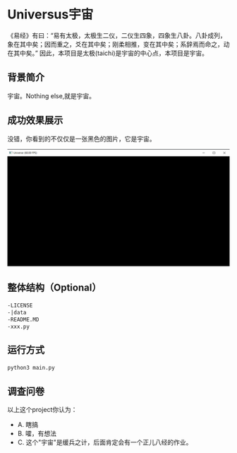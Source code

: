 # Universus宇宙
《易经》有曰：“易有太极，太极生二仪，二仪生四象，四象生八卦。八卦成列，象在其中矣；因而重之，爻在其中矣；刚柔相推，变在其中矣；系辞焉而命之，动在其中矣。” 因此，本项目是太极(taichi)是宇宙的中心点，本项目是宇宙。

## 背景简介
宇宙。Nothing else,就是宇宙。

## 成功效果展示
没错，你看到的不仅仅是一张黑色的图片，它是宇宙。

![fractal demo](./data/universus.png)
## 整体结构（Optional）

```
-LICENSE
-|data
-README.MD
-xxx.py
```

## 运行方式
`python3 main.py`

## 调查问卷
以上这个project你认为：
 - A. 瞎搞
 - B. 嚯，有想法
 - C. 这个"宇宙"是缓兵之计，后面肯定会有一个正儿八经的作业。